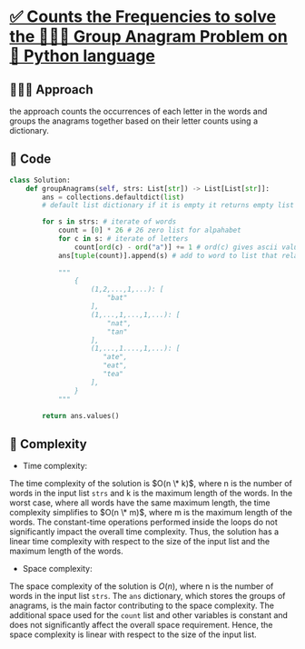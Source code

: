 # [✅ Counts the Frequencies to solve the 🧑🏻‍💻 Group Anagram Problem on 🐍 Python language](https://leetcode.com/problems/group-anagrams/solutions/3587269/counts-the-frequencies-to-solve-the-group-anagram-problem-on-python-language/)

## 🧑🏻‍💻 Approach
<!-- Describe your approach to solving the problem. -->
the approach counts the occurrences of each letter in the words and groups the anagrams together based on their letter counts using a dictionary.

## 🔐 Code

``` python
class Solution:
    def groupAnagrams(self, strs: List[str]) -> List[List[str]]:
        ans = collections.defaultdict(list) 
        # default list dictionary if it is empty it returns empty list

        for s in strs: # iterate of words
            count = [0] * 26 # 26 zero list for alpahabet
            for c in s: # iterate of letters
                count[ord(c) - ord("a")] += 1 # ord(c) gives ascii value 
            ans[tuple(count)].append(s) # add to word to list that related with key ()whic is count list)
           
            """
                {
                    (1,2,...,1,...): [
                        "bat"
                    ],
                    (1,...,1,...,1,...): [
                        "nat",
                        "tan"
                    ],
                    (1,...,1....,1,...): [
                       "ate",
                       "eat",
                       "tea"
                    ],
                }
            """

        return ans.values()
```

## 🧩 Complexity

- Time complexity:
<!-- Add your time complexity here, e.g. $O(n)$ -->
The time complexity of the solution is $O(n \* k)$, where n is the number of words in the input list `strs` and k is the maximum length of the words. In the worst case, where all words have the same maximum length, the time complexity simplifies to $O(n \* m)$, where m is the maximum length of the words. The constant-time operations performed inside the loops do not significantly impact the overall time complexity. Thus, the solution has a linear time complexity with respect to the size of the input list and the maximum length of the words.

- Space complexity:
<!-- Add your space complexity here, e.g. $O(n)$ -->
The space complexity of the solution is $O(n)$, where n is the number of words in the input list `strs`. The `ans` dictionary, which stores the groups of anagrams, is the main factor contributing to the space complexity. The additional space used for the `count` list and other variables is constant and does not significantly affect the overall space requirement. Hence, the space complexity is linear with respect to the size of the input list.
